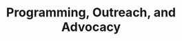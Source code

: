 ---
title: 'Programming, Outreach, and Advocacy'
body_class: programming-outreach-advocacy
published: true
onpage_menu: true
template: sessions-track
content:
  items:
    '@taxonomy.track': Programming, Outreach, and Advocacy
---